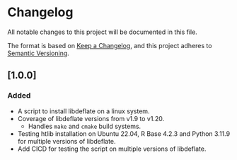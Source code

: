 # Changelog
All notable changes to this project will be documented in this file.

The format is based on [Keep a Changelog](https://keepachangelog.com/en/1.0.0/),
and this project adheres to [Semantic Versioning](https://semver.org/spec/v2.0.0.html).


## [1.0.0]
### Added
- A script to install libdeflate on a linux system.
- Coverage of libdeflate versions from v1.9 to v1.20.
    - Handles `make` and `cmake` build systems.
- Testing htlib installation on Ubuntu 22.04, R Base 4.2.3 and Python 3.11.9 for multiple versions of libdeflate.
- Add CICD for testing the script on multiple versions of libdeflate.